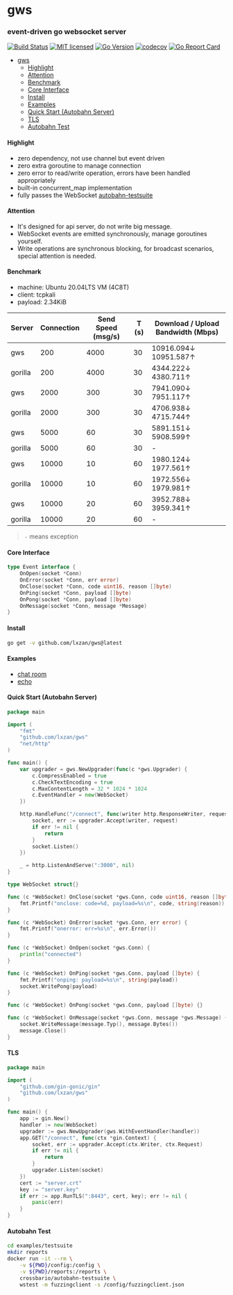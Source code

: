 # gws

### event-driven go websocket server

[![Build Status][1]][2] [![MIT licensed][3]][4] [![Go Version][5]][6] [![codecov][7]][8] [![Go Report Card][9]][10]

[1]: https://github.com/lxzan/gws/workflows/Go%20Test/badge.svg?branch=master

[2]: https://github.com/lxzan/gws/actions?query=branch%3Amaster

[3]: https://img.shields.io/badge/license-MIT-blue.svg

[4]: LICENSE

[5]: https://img.shields.io/badge/go-%3E%3D1.16-30dff3?style=flat-square&logo=go

[6]: https://github.com/lxzan/gws

[7]: https://codecov.io/github/lxzan/gws/branch/master/graph/badge.svg?token=DJU7YXWN05

[8]: https://app.codecov.io/gh/lxzan/gws

[9]: https://goreportcard.com/badge/github.com/lxzan/gws

[10]: https://goreportcard.com/report/github.com/lxzan/gws


- [gws](#gws)
  - [Highlight](#highlight)
  - [Attention](#attention)
  - [Benchmark](#benchmark)
  - [Core Interface](#core-interface)
  - [Install](#install)
  - [Examples](#examples)
  - [Quick Start (Autobahn Server)](#quick-start-autobahn-server)
  - [TLS](#tls)
  - [Autobahn Test](#autobahn-test)

#### Highlight

- zero dependency, not use channel but event driven
- zero extra goroutine to manage connection
- zero error to read/write operation, errors have been handled appropriately
- built-in concurrent_map implementation
- fully passes the WebSocket [autobahn-testsuite](https://github.com/crossbario/autobahn-testsuite)

#### Attention

- It's designed for api server, do not write big message.
- WebSocket events are emitted synchronously, manage goroutines yourself.
- Write operations are synchronous blocking, for broadcast scenarios, special attention is needed.

#### Benchmark

- machine: Ubuntu 20.04LTS VM (4C8T)
- client: tcpkali
- payload: 2.34KiB

| Server  | Connection | Send Speed (msg/s) | T (s) | Download / Upload Bandwidth (Mbps) |
| ------- | ---------- | ------------------ | ----- | ---------------------------------- |
| gws     | 200        | 4000               | 30    | 10916.094↓ 10951.587↑              |
| gorilla | 200        | 4000               | 30    | 4344.222↓ 4380.711↑                |
| gws     | 2000       | 300                | 30    | 7941.090↓ 7951.117↑                |
| gorilla | 2000       | 300                | 30    | 4706.938↓ 4715.744↑                |
| gws     | 5000       | 60                 | 30    | 5891.151↓ 5908.599↑                |
| gorilla | 5000       | 60                 | 30    | -                                  |
| gws     | 10000      | 10                 | 60    | 1980.124↓ 1977.561↑                |
| gorilla | 10000      | 10                 | 60    | 1972.556↓ 1979.981↑                |
| gws     | 10000      | 20                 | 60    | 3952.788↓ 3959.341↑                |
| gorilla | 10000      | 20                 | 60    | -                                  |

> `-` means exception

#### Core Interface

```go
type Event interface {
    OnOpen(socket *Conn)
    OnError(socket *Conn, err error)
    OnClose(socket *Conn, code uint16, reason []byte)
    OnPing(socket *Conn, payload []byte)
    OnPong(socket *Conn, payload []byte)
    OnMessage(socket *Conn, message *Message)
}
```

#### Install

```bash
go get -v github.com/lxzan/gws@latest
```

#### Examples
- [chat room](examples/chatroom/main.go)
- [echo](examples/testsuite/main.go)

#### Quick Start (Autobahn Server)

```go
package main

import (
	"fmt"
	"github.com/lxzan/gws"
	"net/http"
)

func main() {
	var upgrader = gws.NewUpgrader(func(c *gws.Upgrader) {
		c.CompressEnabled = true
		c.CheckTextEncoding = true
		c.MaxContentLength = 32 * 1024 * 1024
		c.EventHandler = new(WebSocket)
	})

	http.HandleFunc("/connect", func(writer http.ResponseWriter, request *http.Request) {
		socket, err := upgrader.Accept(writer, request)
		if err != nil {
			return
		}
		socket.Listen()
	})

	_ = http.ListenAndServe(":3000", nil)
}

type WebSocket struct{}

func (c *WebSocket) OnClose(socket *gws.Conn, code uint16, reason []byte) {
	fmt.Printf("onclose: code=%d, payload=%s\n", code, string(reason))
}

func (c *WebSocket) OnError(socket *gws.Conn, err error) {
	fmt.Printf("onerror: err=%s\n", err.Error())
}

func (c *WebSocket) OnOpen(socket *gws.Conn) {
	println("connected")
}

func (c *WebSocket) OnPing(socket *gws.Conn, payload []byte) {
	fmt.Printf("onping: payload=%s\n", string(payload))
	socket.WritePong(payload)
}

func (c *WebSocket) OnPong(socket *gws.Conn, payload []byte) {}

func (c *WebSocket) OnMessage(socket *gws.Conn, message *gws.Message) {
	socket.WriteMessage(message.Typ(), message.Bytes())
	message.Close()
}
```

#### TLS

```go
package main

import (
	"github.com/gin-gonic/gin"
	"github.com/lxzan/gws"
)

func main() {
	app := gin.New()
	handler := new(WebSocket)
	upgrader := gws.NewUpgrader(gws.WithEventHandler(handler))
	app.GET("/connect", func(ctx *gin.Context) {
		socket, err := upgrader.Accept(ctx.Writer, ctx.Request)
		if err != nil {
			return
		}
		upgrader.Listen(socket)
	})
	cert := "server.crt"
	key := "server.key"
	if err := app.RunTLS(":8443", cert, key); err != nil {
		panic(err)
	}
}
```

#### Autobahn Test

```bash
cd examples/testsuite
mkdir reports
docker run -it --rm \
    -v ${PWD}/config:/config \
    -v ${PWD}/reports:/reports \
    crossbario/autobahn-testsuite \
    wstest -m fuzzingclient -s /config/fuzzingclient.json
```
